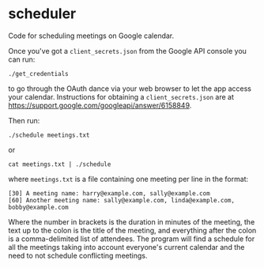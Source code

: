 # scheduler

Code for scheduling meetings on Google calendar.

Once you've got a `client_secrets.json` from the Google API console you can run:

```
./get_credentials
```

to go through the OAuth dance via your web browser to let the app access your
calendar. Instructions for obtaining a `client_secrets.json` are at
https://support.google.com/googleapi/answer/6158849.

Then run:

```
./schedule meetings.txt
```

or

```
cat meetings.txt | ./schedule
```

where `meetings.txt` is a file containing one meeting per line in the format:

```
[30] A meeting name: harry@example.com, sally@example.com
[60] Another meeting name: sally@example.com, linda@example.com, bobby@example.com
```

Where the number in brackets is the duration in minutes of the
meeting, the text up to the colon is the title of the meeting, and
everything after the colon is a comma-delimited list of attendees. The
program will find a schedule for all the meetings taking into account
everyone's current calendar and the need to not schedule conflicting
meetings.
